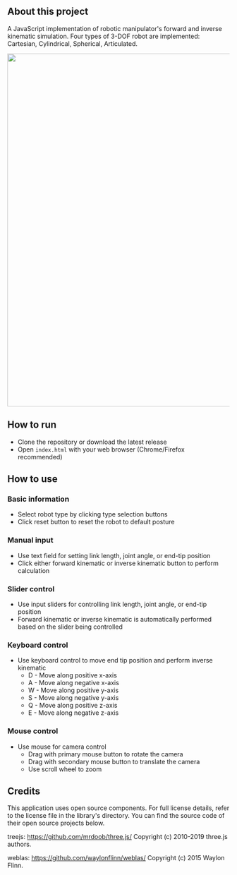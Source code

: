 ## About this project ##
A JavaScript implementation of robotic manipulator's forward and inverse kinematic simulation.
Four types of 3-DOF robot are implemented: Cartesian, Cylindrical, Spherical, Articulated.

<img src="https://imgur.com/5CYxZIM.png" width=800>

## How to run ##
* Clone the repository or download the latest release
* Open `index.html` with your web browser (Chrome/Firefox recommended)

## How to use ##
### Basic information ###
* Select robot type by clicking type selection buttons
* Click reset button to reset the robot to default posture

### Manual input ###
* Use text field for setting link length, joint angle, or end-tip position
* Click either forward kinematic or inverse kinematic button to perform calculation

### Slider control ###
* Use input sliders for controlling link length, joint angle, or end-tip position
* Forward kinematic or inverse kinematic is automatically performed based on the slider being controlled

### Keyboard control ###
* Use keyboard control to move end tip position and perform inverse kinematic
    * D - Move along positive x-axis
    * A - Move along negative x-axis
    * W - Move along positive y-axis
    * S - Move along negative y-axis
    * Q - Move along positive z-axis
    * E - Move along negative z-axis

### Mouse control ###
* Use mouse for camera control
    * Drag with primary mouse button to rotate the camera
    * Drag with secondary mouse button to translate the camera
    * Use scroll wheel to zoom

## Credits ##
This application uses open source components. For full license details, refer to the license file in the library's directory. You can find the source code of their open source projects below.

treejs: https://github.com/mrdoob/three.js/
Copyright (c) 2010-2019 three.js authors.

weblas: https://github.com/waylonflinn/weblas/
Copyright (c) 2015 Waylon Flinn.